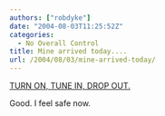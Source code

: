 ```yaml
---
authors: ["robdyke"]
date: "2004-08-03T11:25:52Z"
categories:
  - No Overall Control
title: Mine arrived today....
url: /2004/08/03/mine-arrived-today/
---
```

[TURN ON, TUNE IN, DROP OUT.](http://www.preparingforemergencies.co.uk/)

Good. I feel safe now.
